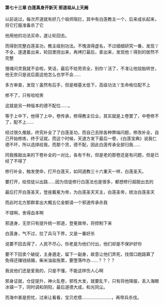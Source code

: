 #### 第七十三章 白莲真身开新天 邪道祖从上天阙


以前说过，每次开道就有好几个祖师阻拦，其中有白莲教主一个，后来成长起来，将它打服准备杀了它

他用他的功法买命，遂让轮回去。

而得到完整白莲圣功，教主级别功法。不愧浪得虚名，不过细细研究一番，发现丫不全，遂逮着出来，轮回里捞出来，再烤打最后，拿出来，发现他丫得到的居然不完整

搜魂问灵我就不会啦，笑话，最后不给劳资全，别你丫活了，不准让他投胎转世，他无奈只是说后面这他怎么也学不会……

多方审查，发现丫虽然有后手，但是根基太低下，高级功法丫生命格位配不上

修不了，只有哈哈笑

这就是另一种版本的德不配位……。

等于上中下，他得了上中，卷传承，修得教主位业，其实就是上卷罢了，中卷修不了，配不上……

经过很久推敲，终究补全了了白莲圣功，而自己去除各种弊端问题，修改补全，自己开始修炼，终于证就，而这个时候，天道方发下最后一卷，《白莲宝典》说我仁德不坏，所以选择给我，而那个货，德不配，因此白莲传承全部归我……

同我推敲出来的下卷补全的一对比，各有千秋，但是老的那卷还是有问题，但是已经了不得了

修行补全，触发使命，打开白莲天，如同道教三十六重天一样，白莲圣天。

要打开，给信徒以出路……因为信徒修行白莲法也是很多，都想修行超脱出去的

最后打开白莲圣天，登座戴冕为帝，为白莲圣天天主，白莲圣帝，统治白莲圣天

而此时北方那群拿出大概五亿金额请一个邪道传承杀我

不错啊，舍得血本啊

邪道身，无奈只有提升统一邪道，登冕做帝，将控制下来


白莲身，气不过，拉了兵马下界，又是一番好杀

说要不回去得了，人民不尽心，你老是为他们付出，他们却是不保护好你

要不下回卖个破绽，主身遁走，留下一副身，故意让他们弄死，找借口跑路算了
免得还赚钱结婚，柴米油盐拖累，要堕落咋办……？？？？

我说他们还是爱我的，只是不懂，不能这样伤人心啊

邪身证就，仓促提升，神火乱卷，邪性大发，就要乱干，只有将他降服，丢入海眼冰镇一下，同时调和阴阳，最后道德大成，和光同尘。

而海中甚是担忧，过来让看看，宝贝疙瘩……………………，再带兵杀伐。




